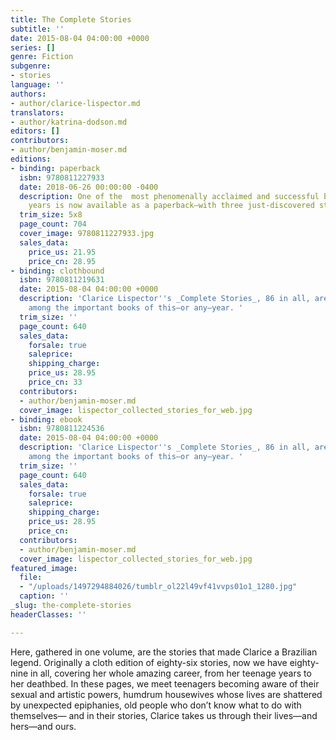 ```yaml
---
title: The Complete Stories
subtitle: ''
date: 2015-08-04 04:00:00 +0000
series: []
genre: Fiction
subgenre:
- stories
language: ''
authors:
- author/clarice-lispector.md
translators:
- author/katrina-dodson.md
editors: []
contributors:
- author/benjamin-moser.md
editions:
- binding: paperback
  isbn: 9780811227933
  date: 2018-06-26 00:00:00 -0400
  description: One of the  most phenomenally acclaimed and successful books of recent
    years is now available as a paperback–with three just-discovered stories
  trim_size: 5x8
  page_count: 704
  cover_image: 9780811227933.jpg
  sales_data:
    price_us: 21.95
    price_cn: 28.95
- binding: clothbound
  isbn: 9780811219631
  date: 2015-08-04 04:00:00 +0000
  description: 'Clarice Lispector''s _Complete Stories_, 86 in all, are an epiphany,
    among the important books of this–or any–year. '
  trim_size: ''
  page_count: 640
  sales_data:
    forsale: true
    saleprice: 
    shipping_charge: 
    price_us: 28.95
    price_cn: 33
  contributors:
  - author/benjamin-moser.md
  cover_image: lispector_collected_stories_for_web.jpg
- binding: ebook
  isbn: 9780811224536
  date: 2015-08-04 04:00:00 +0000
  description: 'Clarice Lispector''s _Complete Stories_, 86 in all, are an epiphany,
    among the important books of this–or any–year. '
  trim_size: ''
  page_count: 640
  sales_data:
    forsale: true
    saleprice: 
    shipping_charge: 
    price_us: 28.95
    price_cn: 
  contributors:
  - author/benjamin-moser.md
  cover_image: lispector_collected_stories_for_web.jpg
featured_image:
  file:
  - "/uploads/1497294884026/tumblr_ol22l49vf41vvps01o1_1280.jpg"
  caption: ''
_slug: the-complete-stories
headerClasses: ''

---
```

Here, gathered in one volume, are the stories that made Clarice a Brazilian legend. Originally a cloth edition of eighty-six stories, now we have eighty-nine in all, covering her whole amazing career, from her teenage years to her deathbed. In these pages, we meet teenagers becoming aware of their sexual and artistic powers, humdrum housewives whose lives are shattered by unexpected epiphanies, old people who don’t know what to do with themselves— and in their stories, Clarice takes us through their lives—and hers—and ours. 